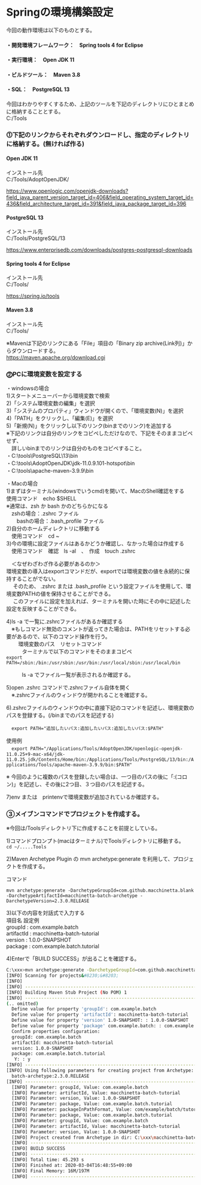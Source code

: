 # Springの環境構築設定

今回の動作環境は以下のものとする。  
#### ・開発環境フレームワーク：　Spring tools 4 for Eclipse  
#### ・実行環境：　Open JDK 11  
#### ・ビルドツール：　Maven 3.8   
#### ・SQL：　PostgreSQL 13  

今回はわかりやすくするため、上記のツールを下記のディレクトリにひとまとめに格納することとする。  
C:/Tools  

  


### ⓵下記のリンクからそれぞれダウンロードし、指定のディレクトリに格納する。(無ければ作る)  

  
#### Open JDK 11  
インストール先  
C:/Tools/AdoptOpenJDK/  
  
https://www.openlogic.com/openjdk-downloads?field_java_parent_version_target_id=406&field_operating_system_target_id=436&field_architecture_target_id=391&field_java_package_target_id=396  

#### PostgreSQL 13  
インストール先  
C:/Tools/PostgreSQL/13  
  
https://www.enterprisedb.com/downloads/postgres-postgresql-downloads  
  
#### Spring tools 4 for Eclipse  
インストール先  
C:/Tools/  

https://spring.io/tools
  
#### Maven 3.8  
インストール先  
C:/Tools/  

※Mavenは下記のリンクにある「File」項目の「Binary zip archive(Link列)」からダウンロードする。  
https://maven.apache.org/download.cgi  


### ⓶PCに環境変数を設定する  
・windowsの場合  
1)スタートメニューバーから環境変数で検索  
2)「システム環境変数の編集」を選択  
3)「システムのプロパティ」ウィンドウが開くので、「環境変数(N)」を選択  
4)「PATH」をクリックし、「編集(E)」を選択  
5)「新規(N)」をクリックし以下のリンク(binまでのリンク)を追加する  
  ※下記のリンクは自分のリンクをコピペしただけなので、下記をそのままコピペせず、  
  　詳しいbinまでのリンクは自分のものをコピペすること。  
  ・C:\tools\PostgreSQL\13\bin  
  ・C:\tools\AdoptOpenJDK\jdk-11.0.9.101-hotspot\bin  
  ・C:\tools\apache-maven-3.9.9\bin  

・Macの場合  
1)まずはターミナル(windowsでいうcmd)を開いて、MacのShell確認をする  
  使用コマンド　echo $SHELL  
  ※通常は、zsh か bash かのどちらかになる  
  　zshの場合：.zshrc ファイル  
　　bashの場合：.bash_profile ファイル  
2)自分のホームディレクトリに移動する  
　使用コマンド　cd ~  
3)今の環境に設定ファイルはあるかどうか確認し、なかった場合は作成する  
　使用コマンド　確認　ls -al　、　作成　touch .zshrc  

　＜なぜわざわざ作る必要があるのか＞  
   環境変数の導入はexportコマンドだが、exportでは環境変数の値を永続的に保持することがでない。  
　 そのため、 .zshrc または .bash_profile という設定ファイルを使用して、環境変数PATHの値を保持させることができる。  
　 このファイルに設定を加えれば、ターミナルを開いた時にその中に記述した設定を反映することができる。  

4)ls -a で一覧に.zshrcファイルがあるか確認する  
　※もしコマンド無効のコメントが返ってきた場合は、PATHをリセットする必要があるので、以下のコマンド操作を行う。  
 　　 環境変数のパス　リセットコマンド  
　　　ターミナルで以下のコマンドをそのままコピペ  
     ```
     export PATH=/sbin:/bin:/usr/sbin:/usr/bin:/usr/local/sbin:/usr/local/bin  
     ```  


　　　ls -a でファイル一覧が表示されるか確認する。  

5)open .zshrc コマンドで.zshrcファイル自体を開く  
　※.zshrcファイルのウィンドウが開かれることを確認する。  
   
6).zshrcファイルのウィンドウの中に直接下記のコマンドを記述し、環境変数のパスを登録する。(/binまでのパスを記述する)  

  　```export PATH="追加したいパス:追加したいパス:追加したいパス:$PATH"```  

  使用例  
　```export PATH="/Applications/Tools/AdoptOpenJDK/openlogic-openjdk-11.0.25+9-mac-x64/jdk-11.0.25.jdk/Contents/Home/bin:/Applications/Tools/PostgreSQL/13/bin:/Applications/Tools/apache-maven-3.9.9/bin:$PATH"```  
  
   ※ 今回のように複数のパスを登録したい場合は、一つ目のパスの後に「:(コロン)」を記述し、その後に2つ目、３つ目のパスを記述する。  
     
7)env または　printenvで環境変数が追加されているか確認する。  

### ③メイブンコマンドでプロジェクトを作成する。  
※今回は/Toolsディレクトリ下に作成することを前提としている。  
  
1)コマンドプロンプト(macはターミナル)でToolsディレクトリに移動する。  
 ```cd ~/.....Tools```

2)Maven Archetype Plugin の mvn archetype:generate を利用して、プロジェクトを作成する。  

  コマンド   
  ```
  mvn archetype:generate -DarchetypeGroupId=com.github.macchinetta.blank -DarchetypeArtifactId=macchinetta-batch-archetype -DarchetypeVersion=2.3.0.RELEASE
```
3)以下の内容を対話式で入力する  
 項目名         設定例  
groupId : com.example.batch  
artifactId : macchinetta-batch-tutorial  
version : 1.0.0-SNAPSHOT  
package : com.example.batch.tutorial  

4)Enterで「BUILD SUCCESS」が出ることを確認する。  
```bash
C:\xxx>mvn archetype:generate -DarchetypeGroupId=com.github.macchinetta.blank -DarchetypeArtifactId=macchinetta-batch-archetype -DarchetypeVersion=2.3.0.RELEASE
[INFO] Scanning for projects&#8230;&#8203;
[INFO]
[INFO] ------------------------------------------------------------------------
[INFO] Building Maven Stub Project (No POM) 1
[INFO] ------------------------------------------------------------------------
(.. omitted)
  Define value for property 'groupId': com.example.batch
  Define value for property 'artifactId': macchinetta-batch-tutorial
  Define value for property 'version' 1.0-SNAPSHOT: : 1.0.0-SNAPSHOT
  Define value for property 'package' com.example.batch: : com.example.batch.tutorial
  Confirm properties configuration:
  groupId: com.example.batch
  artifactId: macchinetta-batch-tutorial
  version: 1.0.0-SNAPSHOT
  package: com.example.batch.tutorial
   Y: : y
[INFO] ----------------------------------------------------------------------------
[INFO] Using following parameters for creating project from Archetype: macchinetta-
  batch-archetype:2.3.0.RELEASE
[INFO] ----------------------------------------------------------------------------
  [INFO] Parameter: groupId, Value: com.example.batch
  [INFO] Parameter: artifactId, Value: macchinetta-batch-tutorial
  [INFO] Parameter: version, Value: 1.0.0-SNAPSHOT
  [INFO] Parameter: package, Value: com.example.batch.tutorial
  [INFO] Parameter: packageInPathFormat, Value: com/example/batch/tutorial
  [INFO] Parameter: package, Value: com.example.batch.tutorial
  [INFO] Parameter: groupId, Value: com.example.batch
  [INFO] Parameter: artifactId, Value: macchinetta-batch-tutorial
  [INFO] Parameter: version, Value: 1.0.0-SNAPSHOT
  [INFO] Project created from Archetype in dir: C:\xxx\macchinetta-batch-tutorial
  [INFO] ------------------------------------------------------------------------
  [INFO] BUILD SUCCESS
  [INFO] ------------------------------------------------------------------------
  [INFO] Total time: 45.293 s
  [INFO] Finished at: 2020-03-04T16:48:55+09:00
  [INFO] Final Memory: 16M/197M
  [INFO] ------------------------------------------------------------------------
```




  
